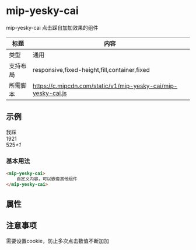 # mip-yesky-cai

mip-yesky-cai 点击踩自加加效果的组件

标题|内容
----|----
类型|通用
支持布局|responsive,fixed-height,fill,container,fixed
所需脚本|https://c.mipcdn.com/static/v1/mip-yesky-cai/mip-yesky-cai.js

## 示例
<mip-yesky-cai>
     <span>我踩</span>
         <span class="cai cai1">
		 <div class="cid">1921</div>
		 <span class="cnum"><span>525</span><i class="">+1</i></span>
		 <mip-img class="clidown" src="http://www.yesky.com/TLimages2009/yesky/images/ywap15/cai.png"></mip-img>
     </span>
</mip-yesky-cai>

### 基本用法
```html
<mip-yesky-cai>
    自定义内容，可以嵌套其他组件
</mip-yesky-cai>
```

## 属性


## 注意事项
需要设置cookie，防止多次点击数值不断加加